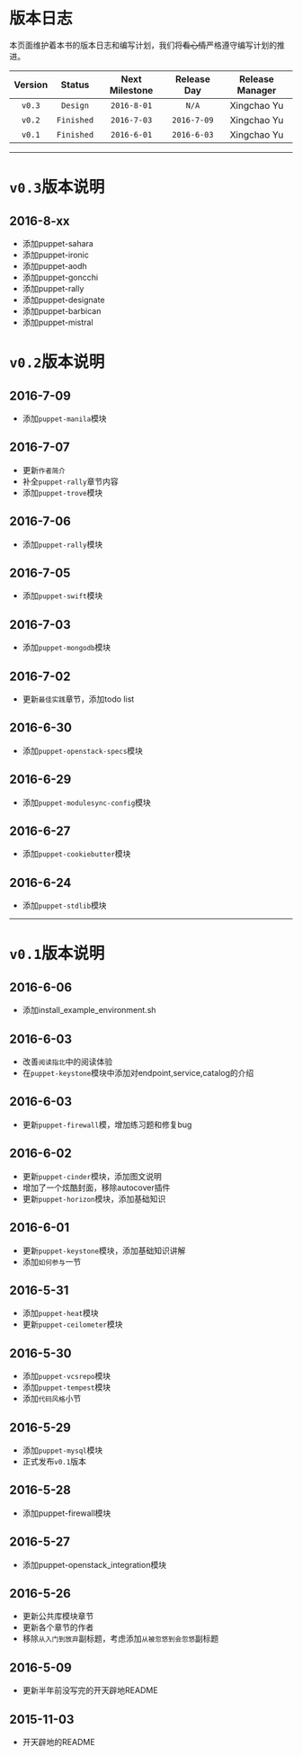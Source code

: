 # 版本日志

本页面维护着本书的版本日志和编写计划，我们将~~看心情~~严格遵守编写计划的推进。

|Version|Status|Next Milestone|Release Day|Release Manager| 
|:---:|:---:|:---:|:---:|:---:|
|`v0.3`|`Design`|`2016-8-01`|`N/A`|Xingchao Yu  |
|`v0.2`|`Finished`|`2016-7-03`|`2016-7-09`|Xingchao Yu  |
|`v0.1`|`Finished`|`2016-6-01`|`2016-6-03`|Xingchao Yu  |


---
# `v0.3`版本说明
## 2016-8-xx
  - 添加puppet-sahara
  - 添加puppet-ironic
  - 添加puppet-aodh
  - 添加puppet-goncchi
  - 添加puppet-rally
  - 添加puppet-designate
  - 添加puppet-barbican
  - 添加puppet-mistral

# `v0.2`版本说明

## 2016-7-09
   - 添加`puppet-manila`模块 

## 2016-7-07
   - 更新`作者简介`
   - 补全`puppet-rally`章节内容
   - 添加`puppet-trove`模块

## 2016-7-06
  - 添加`puppet-rally`模块

## 2016-7-05
  - 添加`puppet-swift`模块

## 2016-7-03
  - 添加`puppet-mongodb`模块

## 2016-7-02
  - 更新`最佳实践`章节，添加todo list

## 2016-6-30
  - 添加`puppet-openstack-specs`模块

## 2016-6-29
  - 添加`puppet-modulesync-config`模块

## 2016-6-27
  - 添加`puppet-cookiebutter`模块

## 2016-6-24
  - 添加`puppet-stdlib`模块

---
# `v0.1`版本说明

## 2016-6-06
  - 添加install_example_environment.sh

## 2016-6-03
  - 改善`阅读指北`中的阅读体验
  - 在`puppet-keystone`模块中添加对endpoint,service,catalog的介绍

## 2016-6-03
  - 更新`puppet-firewall`模，增加练习题和修复bug

## 2016-6-02
  - 更新`puppet-cinder`模块，添加图文说明
  - 增加了一个炫酷封面，移除autocover插件
  - 更新`puppet-horizon`模块，添加基础知识

## 2016-6-01
  - 更新`puppet-keystone`模块，添加基础知识讲解
  - 添加`如何参与`一节
 
## 2016-5-31
  - 添加`puppet-heat`模块
  - 更新`puppet-ceilometer`模块

## 2016-5-30
  - 添加`puppet-vcsrepo`模块
  - 添加`puppet-tempest`模块
  - 添加`代码风格`小节

## 2016-5-29
  - 添加`puppet-mysql`模块
  - 正式发布`v0.1`版本

## 2016-5-28
  - 添加puppet-firewall模块

## 2016-5-27
  - 添加puppet-openstack_integration模块

## 2016-5-26 
  - 更新公共库模块章节
  - 更新各个章节的作者
  - 移除`从入门到放弃`副标题，考虑添加`从被忽悠到会忽悠`副标题

## 2016-5-09
  - 更新半年前没写完的开天辟地README

## 2015-11-03
  - 开天辟地的README
